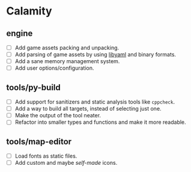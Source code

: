# Calamity

## engine

-   [ ] Add game assets packing and unpacking.
-   [ ] Add parsing of game assets by using [libyaml](https://github.com/yaml/libyaml) and binary formats.
-   [ ] Add a sane memory management system.
-   [ ] Add user options/configuration.

## tools/py-build

-   [ ] Add support for sanitizers and static analysis tools like `cppcheck`.
-   [ ] Add a way to build all targets, instead of selecting just one.
-   [ ] Make the output of the tool neater.
-   [ ] Refactor into smaller types and functions and make it more readable.

## tools/map-editor

-   [ ] Load fonts as static files.
-   [ ] Add custom and maybe _self-made_ icons.
